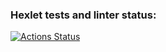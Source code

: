 ### Hexlet tests and linter status:
[![Actions Status](https://github.com/Daria-new/qa-engineer-project-85/workflows/hexlet-check/badge.svg)](https://github.com/Daria-new/qa-engineer-project-85/actions)